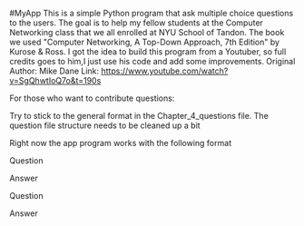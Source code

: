 #MyApp
This is a simple Python program that ask multiple choice questions to the users. 
The goal is to help my fellow students at the Computer Networking class that we all enrolled at NYU School of Tandon.
The book we used "Computer Networking, A Top-Down Approach, 7th Edition" by Kurose & Ross. 
I got the idea to build this program from a Youtuber, so full credits goes to him,I just use his code and add some improvements. 
Original Author: Mike Dane
Link: https://www.youtube.com/watch?v=SgQhwtIoQ7o&t=190s


For those who want to contribute questions:

Try to stick to the general format in the Chapter_4_questions file. The question file structure needs to be cleaned up a bit

Right now the app program works with the following format

Question

Answer

Question

Answer

